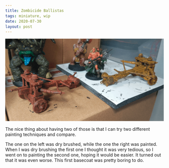 ```yaml
---
title: Zombicide Ballistas
tags: miniature, wip
date: 2020-07-30
layout: post
---
```


![image-20200730021137128](image-20200730021137128.png)

The nice thing about having two of those is that I can try two different painting techniques and compare.

The one on the left was dry brushed, while the one the right was painted. When I was dry brushing the first one I thought it was very tedious, so I went on to painting the second one, hoping it would be easier. It turned out that it was even worse. This first basecoat was pretty boring to do.